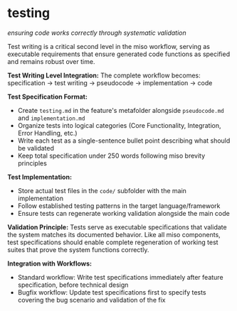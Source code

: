 # testing
*ensuring code works correctly through systematic validation*

Test writing is a critical second level in the miso workflow, serving as executable requirements that ensure generated code functions as specified and remains robust over time.

**Test Writing Level Integration:**
The complete workflow becomes: specification → test writing → pseudocode → implementation → code

**Test Specification Format:**
- Create `testing.md` in the feature's metafolder alongside `pseudocode.md` and `implementation.md`
- Organize tests into logical categories (Core Functionality, Integration, Error Handling, etc.)
- Write each test as a single-sentence bullet point describing what should be validated
- Keep total specification under 250 words following miso brevity principles

**Test Implementation:**
- Store actual test files in the `code/` subfolder with the main implementation
- Follow established testing patterns in the target language/framework
- Ensure tests can regenerate working validation alongside the main code

**Validation Principle:**
Tests serve as executable specifications that validate the system matches its documented behavior. Like all miso components, test specifications should enable complete regeneration of working test suites that prove the system functions correctly.

**Integration with Workflows:**
- Standard workflow: Write test specifications immediately after feature specification, before technical design
- Bugfix workflow: Update test specifications first to specify tests covering the bug scenario and validation of the fix